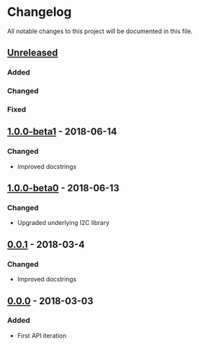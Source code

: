 # Changelog

All notable changes to this project will be documented in this file.



## [Unreleased]

### Added

### Changed

### Fixed



## [1.0.0-beta1] - 2018-06-14

### Changed

- Improved docstrings



## [1.0.0-beta0] - 2018-06-13

### Changed

- Upgraded underlying I2C library



## [0.0.1] - 2018-03-4

### Changed

- Improved docstrings



## [0.0.0] - 2018-03-03

### Added

- First API iteration



[Unreleased]: https://github.com/helins/linux.i2c.mcp342x.clj/compare/1.0.0-beta1...HEAD
[1.0.0-beta1]: https://github.com/helins/linux.i2c.mcp342x.clj/compare/1.0.0-beta0...1.0.0-beta1
[1.0.0-beta0]: https://github.com/helins/linux.i2c.mcp342x.clj/compare/0.0.1...1.0.0-beta0
[0.0.1]: https://github.com/helins/linux.i2c.mcp342x.clj/compare/0.0.0...0.0.1
[0.0.0]: https://github.com/helins/linux.i2c.mcp342x.clj/tree/0.0.0
